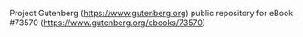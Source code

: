 Project Gutenberg (https://www.gutenberg.org) public repository for
eBook #73570 (https://www.gutenberg.org/ebooks/73570)

